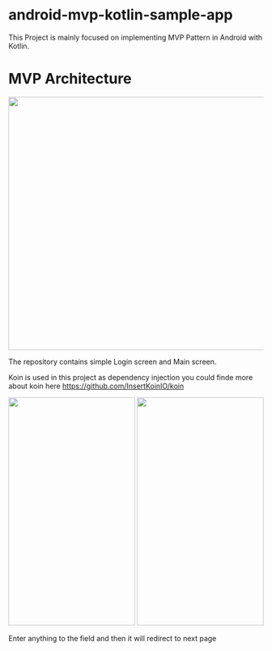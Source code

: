 # android-mvp-kotlin-sample-app
This Project is mainly focused on implementing MVP Pattern in Android with Kotlin.

# MVP Architecture

<img src="https://user-images.githubusercontent.com/68017899/87062251-71b00f00-c22a-11ea-8652-547397dcc4e4.png" width="1920" height="500">

The repository contains simple Login screen and Main screen.

Koin is used in this project as dependency injection you could finde more about koin here https://github.com/InsertKoinIO/koin

<img src="https://user-images.githubusercontent.com/68017899/87057470-88ebfe00-c224-11ea-82e1-09009f3280fb.png" width="250" height="450">                       <img src="https://user-images.githubusercontent.com/68017899/87055972-9c966500-c222-11ea-933a-46997a10c33b.png" width="250" height="450">

Enter anything to the field and then it will redirect to next page

